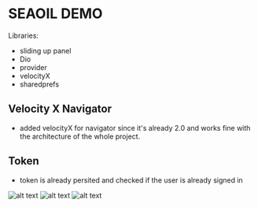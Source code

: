 # SEAOIL DEMO

Libraries:
- sliding up panel
- Dio
- provider
- velocityX
- sharedprefs

## Velocity X Navigator
- added velocityX for navigator since it's already 2.0 and works fine with the architecture of the whole project.

## Token
- token is already persited and checked if the user is already signed in

![alt text](https://drive.google.com/uc?export=view&id=1ZAcPmVwAX9-4SHGeD-XmSjxReix-8mTG)
![alt text](https://drive.google.com/uc?export=view&id=1ZCFyIAEM_YNrAGOgsQiFG3x-eWcSi40Z)
![alt text](https://drive.google.com/uc?export=view&id=1ZAcPmVwAX9-4SHGeD-XmSjxReix-8mTG)



